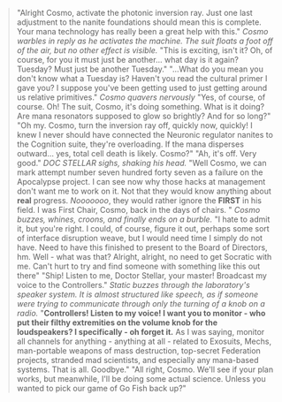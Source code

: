 >"Alright Cosmo, activate the photonic inversion ray. Just one last adjustment to the nanite foundations should mean this is complete. Your mana technology has really been a great help with this."
*Cosmo warbles in reply as he activates the machine. The suit floats a foot off of the air, but no other effect is visible.* 
>"This is exciting, isn't it? Oh, of course, for you it must just be another... what day is it again? Tuesday? Must just be another Tuesday." 
>"...What do you mean you don't know what a Tuesday is? Haven't you read the cultural primer I gave you? I suppose you've been getting used to just getting around us relative primitives." 
*Cosmo quavers nervously*
>"Yes, of course, of course. Oh! The suit, Cosmo, it's doing something. What is it doing? Are mana resonators supposed to glow so brightly? And for so long?"
>"Oh my. Cosmo, turn the inversion ray off, quickly now, quickly! I knew I never should have connected the Neuronic regulator nanites to the Cognition suite, they're overloading. If the mana disperses outward... yes, total cell death is likely. Cosmo?"
>"Ah, it's off. Very good."
*DOC STELLAR sighs, shaking his head.* 
>"Well Cosmo, we can mark attempt number seven hundred forty seven as a failure on the Apocalypse project. I can see now why those hacks at management don't want me to work on it. Not that they would know anything about **real** progress. *Nooooooo*, they would rather ignore the **FIRST** in his field. I was First Chair, Cosmo, back in the days of chairs. "
*Cosmo buzzes, whines, croons, and finally ends on a burble.*
>"I hate to admit it, but you're right. I could, of course, figure it out, perhaps some sort of interface disruption weave, but I would need time I simply do not have. Need to have this finished to present to the Board of Directors, hm. Well - what was that? Alright, alright, no need to get Socratic with me. Can't hurt to try and find someone with something like this out there"
>"Ship! Listen to me, Doctor Stellar, your master! Broadcast my voice to the Controllers."
*Static buzzes through the laboratory's speaker system. It is almost structured like speech, as if someone were trying to communicate through only the turning of a knob on a radio.*
>"**Controllers! Listen to my voice! I want you to monitor - who put their filthy extremities on the volume knob for the loudspeakers? I specifically - oh forget it.** As I was saying, monitor all channels for anything - anything at all - related to Exosuits, Mechs, man-portable weapons of mass destruction, top-secret Federation projects, stranded mad scientists, and especially any mana-based systems. That is all. Goodbye."
>"All right, Cosmo. We'll see if your plan works, but meanwhile, I'll be doing some actual science. Unless you wanted to pick our game of Go Fish back up?"